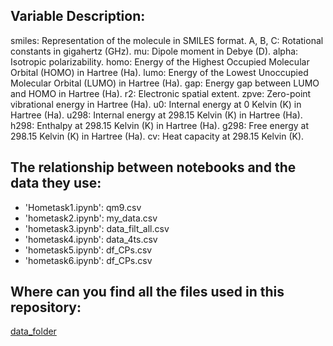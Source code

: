 ## Variable Description:
  smiles: Representation of the molecule in SMILES format.
  A, B, C: Rotational constants in gigahertz (GHz).
  mu: Dipole moment in Debye (D).
  alpha: Isotropic polarizability.
  homo: Energy of the Highest Occupied Molecular Orbital (HOMO) in Hartree (Ha).
  lumo: Energy of the Lowest Unoccupied Molecular Orbital (LUMO) in Hartree (Ha).
  gap: Energy gap between LUMO and HOMO in Hartree (Ha).
  r2: Electronic spatial extent.
  zpve: Zero-point vibrational energy in Hartree (Ha).
  u0: Internal energy at 0 Kelvin (K) in Hartree (Ha).
  u298: Internal energy at 298.15 Kelvin (K) in Hartree (Ha).
  h298: Enthalpy at 298.15 Kelvin (K) in Hartree (Ha).
  g298: Free energy at 298.15 Kelvin (K) in Hartree (Ha).
  cv: Heat capacity at 298.15 Kelvin (K).

## The relationship between notebooks and the data they use:
 - 'Hometask1.ipynb': qm9.csv
 - 'hometask2.ipynb': my_data.csv
 - 'hometask3.ipynb': data_filt_all.csv
 - 'hometask4.ipynb': data_4ts.csv
 - 'hometask5.ipynb': df_CPs.csv
 - 'hometask6.ipynb': df_CPs.csv

## Where can you find all the files used in this repository: 
[data_folder](https://drive.google.com/drive/folders/10-KClpvR2ULJaxWVk8oy2SUg32J5coxQ?usp=sharing)

